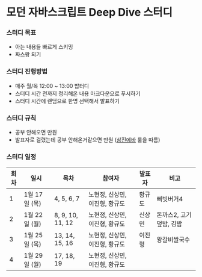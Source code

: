 # 모던 자바스크립트 Deep Dive 스터디

### 스터디 목표
- 아는 내용들 빠르게 스키밍
- 짜스왕 되기

### 스터디 진행방법
- 매주 월/목 12:00 ~ 13:00 밥터디
- 스터디 시간 전까지 정리해온 내용 마크다운으로 푸시하기
- 스터디 시간에 랜덤으로 한명 선택해서 발표하기

### 스터디 규칙
- 공부 안해오면 만원
- 발표자로 걸렸는데 공부 안해온거같으면 만원 ([삼진에바](https://github.com/Nealthcare/deepdive/assets/8311335/4273de17-a4fc-497b-8949-d7832dcc8241) 룰을 따름)

### 스터디 일정
| 회차 | 일시                | 목차                | 참여자               | 발표자           | 비고                       |
| ---- |-------------------|-------------------|-------------------|---------------|--------------------------|
| 1    | 1월 17일 (목)  | 4, 5, 6, 7          | 노현정, 신상민, 이진형, 황규도       | 황규도              | 삐빗버거4 |
| 2    | 1월 22일 (월)  | 8, 9, 10, 11, 12          | 노현정, 신상민, 이진형, 황규도       | 신상민              | 돈까스2, 고기덮밥, 김밥 |
| 3    | 1월 25일 (목)  | 13, 14, 15, 16          | 노현정, 신상민, 이진형, 황규도       | 이진형              | 왕갈비쌀국수 |
| 4    | 1월 29일 (월)  | 17, 18, 19          | 노현정, 신상민, 이진형, 황규도       |               |  |



